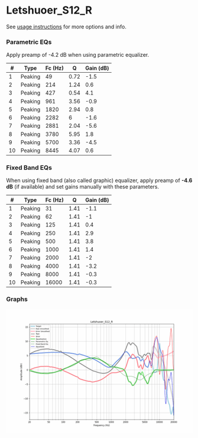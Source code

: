 # Letshuoer_S12_R
See [usage instructions](https://github.com/jaakkopasanen/AutoEq#usage) for more options and info.

### Parametric EQs
Apply preamp of -4.2 dB when using parametric equalizer.

|   # | Type    |   Fc (Hz) |    Q |   Gain (dB) |
|-----|---------|-----------|------|-------------|
|   1 | Peaking |        49 | 0.72 |        -1.5 |
|   2 | Peaking |       214 | 1.24 |         0.6 |
|   3 | Peaking |       427 | 0.54 |         4.1 |
|   4 | Peaking |       961 | 3.56 |        -0.9 |
|   5 | Peaking |      1820 | 2.94 |         0.8 |
|   6 | Peaking |      2282 | 6    |        -1.6 |
|   7 | Peaking |      2881 | 2.04 |        -5.6 |
|   8 | Peaking |      3780 | 5.95 |         1.8 |
|   9 | Peaking |      5700 | 3.36 |        -4.5 |
|  10 | Peaking |      8445 | 4.07 |         0.6 |

### Fixed Band EQs
When using fixed band (also called graphic) equalizer, apply preamp of **-4.6 dB** (if available) and set gains manually with these parameters.

|   # | Type    |   Fc (Hz) |    Q |   Gain (dB) |
|-----|---------|-----------|------|-------------|
|   1 | Peaking |        31 | 1.41 |        -1.1 |
|   2 | Peaking |        62 | 1.41 |        -1   |
|   3 | Peaking |       125 | 1.41 |         0.4 |
|   4 | Peaking |       250 | 1.41 |         2.9 |
|   5 | Peaking |       500 | 1.41 |         3.8 |
|   6 | Peaking |      1000 | 1.41 |         1.4 |
|   7 | Peaking |      2000 | 1.41 |        -2   |
|   8 | Peaking |      4000 | 1.41 |        -3.2 |
|   9 | Peaking |      8000 | 1.41 |        -0.3 |
|  10 | Peaking |     16000 | 1.41 |        -0.3 |

### Graphs
![](./Letshuoer_S12_R.png)
